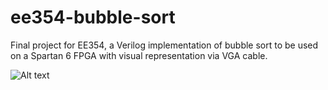# ee354-bubble-sort
Final project for EE354, a Verilog implementation of bubble sort to be used on a Spartan 6 FPGA with visual representation via VGA cable.

![Alt text](img/IMG_5606.JPG?raw=true "Title")

